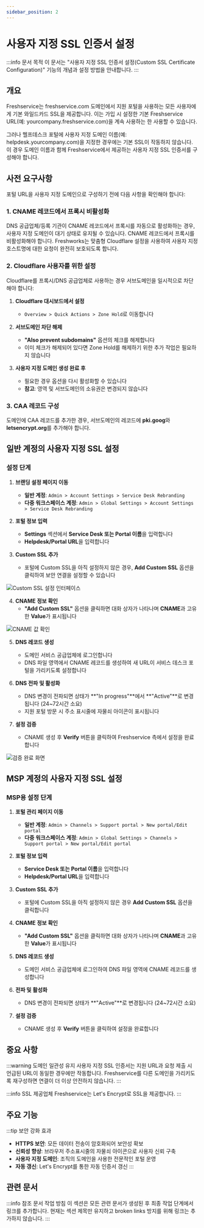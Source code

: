 ```yaml
---
sidebar_position: 2
---
```


# 사용자 지정 SSL 인증서 설정

:::info 문서 목적
이 문서는 "사용자 지정 SSL 인증서 설정(Custom SSL Certificate Configuration)" 기능의 개념과 설정 방법을 안내합니다.
:::

## 개요

Freshservice는 freshservice.com 도메인에서 지원 포털을 사용하는 모든 사용자에게 기본 와일드카드 SSL을 제공합니다. 이는 가입 시 설정한 기본 Freshservice URL(예: yourcompany.freshservice.com)을 계속 사용하는 한 사용할 수 있습니다.

그러나 헬프데스크 포털에 사용자 지정 도메인 이름(예: helpdesk.yourcompany.com)을 지정한 경우에는 기본 SSL이 작동하지 않습니다. 이 경우 도메인 이름과 함께 Freshservice에서 제공하는 사용자 지정 SSL 인증서를 구성해야 합니다.

## 사전 요구사항

포털 URL을 사용자 지정 도메인으로 구성하기 전에 다음 사항을 확인해야 합니다:

### 1. CNAME 레코드에서 프록시 비활성화

DNS 공급업체/등록 기관이 CNAME 레코드에서 프록시를 자동으로 활성화하는 경우, 사용자 지정 도메인이 대기 상태로 유지될 수 있습니다. CNAME 레코드에서 프록시를 비활성화해야 합니다. Freshworks는 맞춤형 Cloudflare 설정을 사용하여 사용자 지정 호스트명에 대한 요청이 완전히 보호되도록 합니다.

### 2. Cloudflare 사용자를 위한 설정

Cloudflare를 프록시/DNS 공급업체로 사용하는 경우 서브도메인을 일시적으로 차단해야 합니다:

1. **Cloudflare 대시보드에서 설정**
   - `Overview > Quick Actions > Zone Hold`로 이동합니다

2. **서브도메인 차단 해제**
   - **"Also prevent subdomains"** 옵션의 체크를 해제합니다
   - 이미 체크가 해제되어 있다면 Zone Hold를 해제하기 위한 추가 작업은 필요하지 않습니다

3. **사용자 지정 도메인 생성 완료 후**
   - 필요한 경우 옵션을 다시 활성화할 수 있습니다
   - **참고**: 영역 및 서브도메인의 소유권은 변경되지 않습니다

### 3. CAA 레코드 구성

도메인에 CAA 레코드를 추가한 경우, 서브도메인의 레코드에 **pki.goog**와 **letsencrypt.org**를 추가해야 합니다.

## 일반 계정의 사용자 지정 SSL 설정

### 설정 단계

1. **브랜딩 설정 페이지 이동**
   - **일반 계정**: `Admin > Account Settings > Service Desk Rebranding`
   - **다중 워크스페이스 계정**: `Admin > Global Settings > Account Settings > Service Desk Rebranding`

2. **포털 정보 입력**
   - **Settings** 섹션에서 **Service Desk 또는 Portal 이름**을 입력합니다
   - **Helpdesk/Portal URL**을 입력합니다

3. **Custom SSL 추가**
   - 포털에 Custom SSL을 아직 설정하지 않은 경우, **Add Custom SSL** 옵션을 클릭하여 보안 연결을 설정할 수 있습니다

![Custom SSL 설정 인터페이스](https://s3.amazonaws.com/cdn.freshdesk.com/data/helpdesk/attachments/production/50002505910/original/Fam64LNNm2ilOcVRXAikpbyyUEdAtb-1ag.png)

4. **CNAME 정보 확인**
   - **"Add Custom SSL"** 옵션을 클릭하면 대화 상자가 나타나며 **CNAME**과 고유한 **Value**가 표시됩니다

![CNAME 값 확인](https://s3.amazonaws.com/cdn.freshdesk.com/data/helpdesk/attachments/production/50002505911/original/nwFE5aWxiozukbM4gwQqeCeYY3ZbyjnZqg.png)

5. **DNS 레코드 생성**
   - 도메인 서비스 공급업체에 로그인합니다
   - DNS 파일 영역에서 CNAME 레코드를 생성하여 새 URL이 서비스 데스크 포털을 가리키도록 설정합니다

6. **DNS 전파 및 활성화**
   - DNS 변경이 전파되면 상태가 **"In progress"**에서 **"Active"**로 변경됩니다 (24~72시간 소요)
   - 지원 포털 방문 시 주소 표시줄에 자물쇠 아이콘이 표시됩니다

7. **설정 검증**
   - CNAME 생성 후 **Verify** 버튼을 클릭하여 Freshservice 측에서 설정을 완료합니다

![검증 완료 화면](https://s3.amazonaws.com/cdn.freshdesk.com/data/helpdesk/attachments/production/50002505909/original/spzmwoKnpzmxNNOgWJWRgc70ybeQqnTYZQ.png)

## MSP 계정의 사용자 지정 SSL 설정

### MSP용 설정 단계

1. **포털 관리 페이지 이동**
   - **일반 계정**: `Admin > Channels > Support portal > New portal/Edit portal`
   - **다중 워크스페이스 계정**: `Admin > Global Settings > Channels > Support portal > New portal/Edit portal`

2. **포털 정보 입력**
   - **Service Desk 또는 Portal 이름**을 입력합니다
   - **Helpdesk/Portal URL**을 입력합니다

3. **Custom SSL 추가**
   - 포털에 Custom SSL을 아직 설정하지 않은 경우 **Add Custom SSL** 옵션을 클릭합니다

4. **CNAME 정보 확인**
   - **"Add Custom SSL"** 옵션을 클릭하면 대화 상자가 나타나며 **CNAME**과 고유한 **Value**가 표시됩니다

5. **DNS 레코드 생성**
   - 도메인 서비스 공급업체에 로그인하여 DNS 파일 영역에 CNAME 레코드를 생성합니다

6. **전파 및 활성화**
   - DNS 변경이 전파되면 상태가 **"Active"**로 변경됩니다 (24~72시간 소요)

7. **설정 검증**
   - CNAME 생성 후 **Verify** 버튼을 클릭하여 설정을 완료합니다

## 중요 사항

:::warning 도메인 일관성 유지
사용자 지정 SSL 인증서는 지원 URL과 요청 제출 시 언급된 URL이 동일한 경우에만 작동합니다. Freshservice를 다른 도메인을 가리키도록 재구성하면 연결이 더 이상 안전하지 않습니다.
:::

:::info SSL 제공업체
Freshservice는 Let's Encrypt로 SSL을 제공합니다.
:::

## 주요 기능

:::tip 보안 강화 효과
- **HTTPS 보안**: 모든 데이터 전송이 암호화되어 보안성 확보
- **신뢰성 향상**: 브라우저 주소표시줄의 자물쇠 아이콘으로 사용자 신뢰 구축
- **사용자 지정 도메인**: 조직의 도메인을 사용한 전문적인 포털 운영
- **자동 갱신**: Let's Encrypt를 통한 자동 인증서 갱신
:::

## 관련 문서

:::info 참조 문서 작업 방침
이 섹션은 모든 관련 문서가 생성된 후 최종 작업 단계에서 링크를 추가합니다.
현재는 섹션 제목만 유지하고 broken links 방지를 위해 링크는 추가하지 않습니다.
:::

<!-- 최종 작업 시 아래 형태로 추가:
- [사용자 지정 URL 및 CNAME 설정](./vanity-url-setup)
- [서비스 데스크 브랜딩 설정](./service-desk-branding)
- [포털 접속 및 로그인](./portal-access-login)
-->

